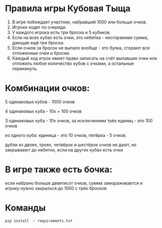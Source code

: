 # Правила игры Кубовая Тыща

1. В игре побеждает участник, набравший 1000 или больше очков.
2. Игроки ходят по очереди.
3. У каждого игрока есть три броска и 5 кубиков.
4. Если на всех кубах есть очки, это небитка - несгораемая сумма, дающая ещё три броска.
5. Если очков за бросок не выпало вообще - это булка, сгорают все отложенные очки и броски.
6. Каждый ход игрок имеет право записать на счёт выпавшие очки или отложить любое количество кубов с очками, а остальные перекинуть.


# Комбинации очков:

5 одинаковых кубов - 1000 очков

4 одинаковых куба - 10х + 100 очков

3 одинаковых куба - 10х очков, за исключением трёх единиц - это 100 очков

из одного куба: единица - это 10 очков, пятёрка - 5 очков.

дубли из двоек, троек, четвёрок и шестёрок очков не дают, но закрываают до небитки, если на других кубах есть очки


# В игре также есть бочка:
если набрано больше девятисот очков, сумма замораживается и игроку нужно закрыться до 1000 с трёх бросков


# Команды
```bash
pip install -r requirements.txt
```